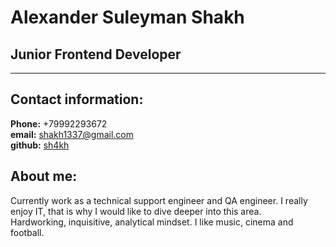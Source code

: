 # Alexander Suleyman Shakh
## Junior Frontend Developer
********
## Contact information:  
**Phone:** +79992293672  
**email:** shakh1337@gmail.com  
**github:** [sh4kh](https://github.com/sh4kh)  
## About me: 
Currently work as a technical support engineer and QA engineer. I really enjoy IT, that is why I would like to dive deeper into this area.  
Hardworking, inquisitive, analytical mindset.  I like music, cinema and football.
